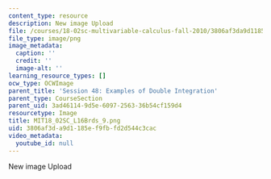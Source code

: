 ```yaml
---
content_type: resource
description: New image Upload
file: /courses/18-02sc-multivariable-calculus-fall-2010/3806af3da9d1185ef9fbfd2d544c3cac_MIT18_02SC_L16Brds_9.png
file_type: image/png
image_metadata:
  caption: ''
  credit: ''
  image-alt: ''
learning_resource_types: []
ocw_type: OCWImage
parent_title: 'Session 48: Examples of Double Integration'
parent_type: CourseSection
parent_uid: 3ad46114-9d5e-6097-2563-36b54cf159d4
resourcetype: Image
title: MIT18_02SC_L16Brds_9.png
uid: 3806af3d-a9d1-185e-f9fb-fd2d544c3cac
video_metadata:
  youtube_id: null
---
```

New image Upload

